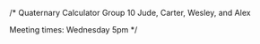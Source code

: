 /*
Quaternary Calculator Group 10 
Jude, Carter, Wesley, and Alex

Meeting times: Wednesday 5pm 
*/
